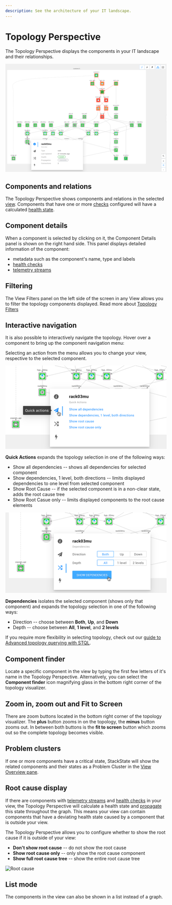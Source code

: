 ```yaml
---
description: See the architecture of your IT landscape.
---
```


# Topology Perspective

The Topology Perspective displays the components in your IT landscape and their relationships.

![](../../.gitbook/assets/v410/topoview1.png)

## Components and relations

The Topology Perspective shows components and relations in the selected [view](../views.md). Components that have one or more [checks](../../configure/checks_and_streams.md#checks) configured will have a calculated [health state](../../configure/propagation.md).

## Component details

When a component is selected by clicking on it, the Component Details panel is shown on the right hand side. This panel displays detailed information of the component:

* metadata such as the component's name, type and labels
* [health checks](../../configure/checks_and_streams.md#checks)
* [telemetry streams](../../configure/checks_and_streams.md#data-streams)

## Filtering

The View Filters panel on the left side of the screen in any View allows you to filter the topology components displayed. Read more about [Topology Filters](filters.md#topology-filters)

## Interactive navigation

It is also possible to interactively navigate the topology. Hover over a component to bring up the component navigation menu:

Selecting an action from the menu allows you to change your view, respective to the selected component.

![Quick Actions](../../.gitbook/assets/v410/quick_actions.png)

**Quick Actions** expands the topology selection in one of the following ways:

* Show all dependencies -- shows all dependencies for selected component
* Show dependencies, 1 level, both directions -- limits displayed dependencies to one level from selected component
* Show Root Cause -- if the selected component is in a non-clear state, adds the root cause tree
* Show Root Casue only -- limits displayed components to the root cause elements

![Dependencies](../../.gitbook/assets/v410/dependencies.png)

**Dependencies** isolates the selected component \(shows only that component\) and expands the topology selection in one of the following ways:

* Direction -- choose between **Both**, **Up**, and **Down**
* Depth -- choose between **All**, **1 level**, and **2 levels**

If you require more flexibility in selecting topology, check out our [guide to Advanced topology querying with STQL](../../configure/topology_selection_advanced.md).

## Component finder

Locate a specific component in the view by typing the first few letters of it's name in the Topology Perspective. Alternatively, you can select the **Component finder** icon magnifying glass in the bottom right corner of the topology visualizer.

## Zoom in, zoom out and Fit to Screen

There are zoom buttons located in the bottom right corner of the topology visualizer. The **plus** button zooms in on the topology, the **minus** button zooms out. In between both buttons is the **fit to screen** button which zooms out so the complete topology becomes visible.

## Problem clusters

If one or more components have a critical state, StackState will show the related components and their states as a Problem Cluster in the [View Overview pane](../views.md#view-overview).

## Root cause display

If there are components with [telemetry streams](../../configure/checks_and_streams.md#data-streams) and [health checks](../../configure/checks_and_streams.md#checks) in your view, the Topology Perspective will calculate a health state and [propagate](../../configure/propagation.md) this state throughout the graph. This means your view can contain components that have a deviating health state caused by a component that is outside your view.

The Topology Perspective allows you to configure whether to show the root cause if it is outside of your view:

* **Don't show root cause** -- do not show the root cause
* **Show root cause only** -- only show the root cause component
* **Show full root cause tree** -- show the entire root cause tree

![Root cause](../../.gitbook/assets/v410/root_cause.png)

## List mode

The components in the view can also be shown in a list instead of a graph.
